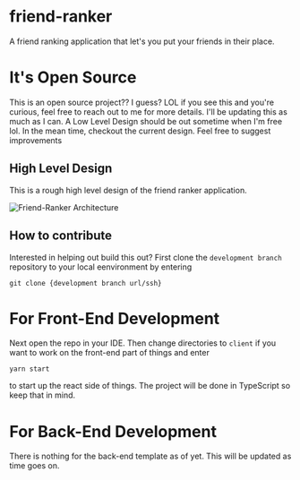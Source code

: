# friend-ranker
A friend ranking application that let's you put your friends in their place.

# It's Open Source
This is an open source project?? I guess? LOL if you see this and you're curious, feel free to reach out to me for more details. 
I'll be updating this as much as I can. A Low Level Design should be out sometime when I'm free lol. In the mean time, checkout the current design. 
Feel free to suggest improvements


## High Level Design
This is a rough high level design of the friend ranker application.

![Friend-Ranker Architecture](https://user-images.githubusercontent.com/61554248/141692748-f48877ed-b6a6-49ad-867d-7b77549b4b7d.png)


## How to contribute
Interested in helping out build this out? 
First clone the `development branch` repository to your local eenvironment  by entering 

`git clone {development branch url/ssh} `

# For Front-End Development
Next open the repo in your IDE. Then change directories to `client` if you want to work on the front-end part of things and enter 

`yarn start`

to start up the react side of things. The project will be done in TypeScript so keep that in mind.

# For Back-End Development
There is nothing for the back-end template as of yet. This will be updated as time goes on.
